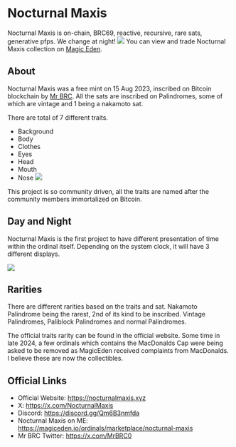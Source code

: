 # Nocturnal Maxis

Nocturnal Maxis is on-chain, BRC69, reactive, recursive, rare sats, generative pfps. We change at night!
![](https://cdn.discordapp.com/emojis/1133392378082902047.webp?size=240&animated=true)
You can view and trade Nocturnal Maxis collection on [Magic Eden](https://magiceden.io/ordinals/marketplace/nocturnal-maxis).

## About

Nocturnal Maxis was a free mint on 15 Aug 2023, inscribed on Bitcoin blockchain by [Mr BRC](https://x.com/MrBRC0). All the sats are inscribed on Palindromes, some of which are vintage and 1 being a nakamoto sat.

There are total of 7 different traits.
- Background
- Body
- Clothes
- Eyes
- Head
- Mouth
- Nose
![](https://pbs.twimg.com/media/F3-_fnCawAAsGDM?format=jpg&name=thumb)

This project is so community driven, all the traits are named after the community members immortalized on Bitcoin.

## Day and Night

Nocturnal Maxis is the first project to have different presentation of time within the ordinal itself. Depending on the system clock, it will have 3 different displays. 

![](https://pbs.twimg.com/media/GA7jc9PWgAAWikf?format=jpg&name=small)

## Rarities
There are different rarities based on the traits and sat. Nakamoto Palindrome being the rarest, 2nd of its kind to be inscribed. Vintage Palindromes, Paliblock Palindromes and normal Palindromes.

The official traits rarity can be found in the official website. Some time in late 2024, a few ordinals which contains the MacDonalds Cap were being asked to be removed as MagicEden received complaints from MacDonalds. I believe these are now the collectibles.

## Official Links
- Official Website: https://nocturnalmaxis.xyz
- X: https://x.com/NocturnalMaxis
- Discord: https://discord.gg/Qm6B3nmfda
- Nocturnal Maxis on ME: https://magiceden.io/ordinals/marketplace/nocturnal-maxis
- Mr BRC Twitter: https://x.com/MrBRC0